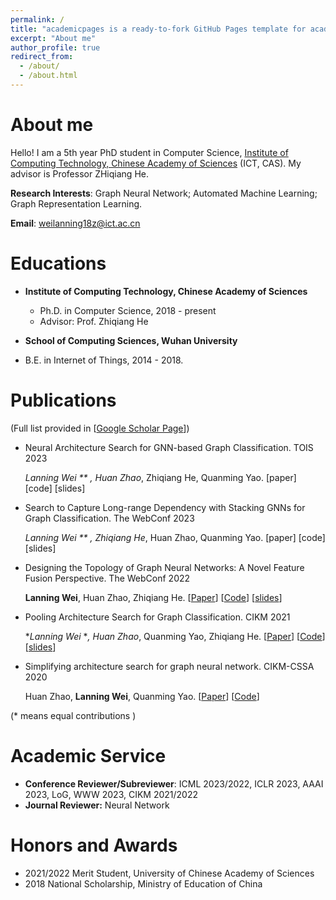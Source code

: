 ```yaml
---
permalink: /
title: "academicpages is a ready-to-fork GitHub Pages template for academic personal websites"
excerpt: "About me"
author_profile: true
redirect_from: 
  - /about/
  - /about.html
---
```

About me
======
Hello! I am a 5th year PhD student in Computer Science, [Institute of Computing Technology, Chinese Academy of Sciences]() (ICT, CAS). My advisor is Professor ZHiqiang He. 

**Research Interests**: Graph Neural Network; Automated Machine Learning; Graph Representation Learning.

**Email**: weilanning18z@ict.ac.cn

# Educations
- **Institute of Computing Technology, Chinese Academy of Sciences**
  - Ph.D. in Computer Science, 2018 - present
  - Advisor: Prof. Zhiqiang He
  
- **School of Computing Sciences, Wuhan University**
- B.E. in Internet of Things, 2014 - 2018.

Publications
======
(Full list provided in [[Google Scholar Page](https://scholar.google.com/citations?user=pqNTu0MAAAAJ&hl=zh-CN)]) 

- Neural Architecture Search for GNN-based Graph Classification. TOIS 2023

	**Lanning Wei* ** , Huan Zhao*,  Zhiqiang He, Quanming Yao.
  [paper] [code] [slides]

- Search to Capture Long-range Dependency with Stacking GNNs for Graph Classification. The WebConf 2023

  **Lanning Wei* ** , Zhiqiang He*, Huan Zhao, Quanming Yao.
  [paper] [code] [slides]

- Designing the Topology of Graph Neural Networks: A Novel Feature Fusion Perspective. The WebConf 2022

  **Lanning Wei**, Huan Zhao, Zhiqiang He.
  [[Paper](https://dl.acm.org/doi/abs/10.1145/3485447.3512185)]  [[Code](https://github.com/LARS-research/F2GNN)]  [[slides](../file/F2GNN.pdf)]

- Pooling Architecture Search for Graph Classification. CIKM 2021

  **Lanning Wei* **, Huan Zhao*, Quanming Yao, Zhiqiang He.
  [[Paper](https://dl.acm.org/doi/abs/10.1145/3459637.3482285)]  [[Code](https://github.com/AutoML-Research/PAS)]  [[slides](../file/PAS.pdf)]

- Simplifying architecture search for graph neural network. CIKM-CSSA 2020

  Huan Zhao, **Lanning Wei**, Quanming Yao.
  [[Paper](https://arxiv.org/abs/2008.11652)]  [[Code](https://github.com/LARS-research/SNAG)]

(* means equal contributions )


# **Academic Service**
- **Conference Reviewer/Subreviewer**: ICML 2023/2022, ICLR 2023, AAAI 2023,  LoG, WWW 2023, CIKM 2021/2022
- **Journal Reviewer:** Neural Network



# Honors and Awards


- 2021/2022 	Merit Student, University of Chinese Academy of Sciences
- 2018           	National Scholarship, Ministry of Education of China





